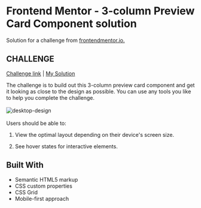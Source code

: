 # Frontend Mentor - 3-column Preview Card Component solution

Solution for a challenge from [frontendmentor.io.](https://www.frontendmentor.io/home)

## CHALLENGE

[Challenge link](https://www.frontendmentor.io/challenges/3column-preview-card-component-pH92eAR2-) | [My Solution](https://poko91.github.io/Frontend-Mentor-Challenges/3-column-preview-card-component/)

The challenge is to build out this 3-column preview card component and get it looking as close to the design as possible. You can use any tools you like to help you complete the challenge.
\
\
![desktop-design](https://github.com/poko91/Frontend-Mentor-Challenges/assets/82212882/e8c06e6b-cf19-4207-a81d-f5d657673fbf)
\
\
Users should be able to:

1. View the optimal layout depending on their device's screen size.

2. See hover states for interactive elements.

## Built With

- Semantic HTML5 markup
- CSS custom properties
- CSS Grid
- Mobile-first approach
